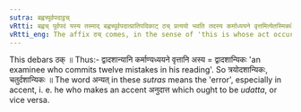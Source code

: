 ```yaml
---
sutra: बह्वच्पूर्वपदाट्ठच्
vRtti: बह्वच् पूर्वपदं यस्य तस्माद् बह्वच्पूर्वपदात्प्रातिपदिकाट् ठच् प्रत्ययो भवति तदस्य कर्माध्ययने वृत्तमित्येतस्मिन्नर्थे । ठकोपवादः ॥
vRtti_eng: The affix ठच् comes, in the sense of 'this is whose act occurring in study', after a compound having a polysyllabic word as a prior member.
---
```

This debars ठक् ॥ Thus:- द्वादशान्यानि कर्माण्यध्ययने वृत्तानि अस्य = द्वादशान्यिकः 'an examinee who commits twelve mistakes in his reading'. So त्रयोदशान्यिकः, चतुर्दशान्यिकः ॥ The word अन्यत् in these _sutras_ means the 'error', especially in accent, i. e. he who makes an accent अनुदात्त which ought to be _udatta_, or vice versa.
